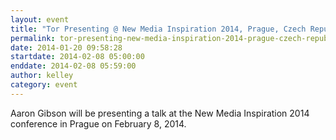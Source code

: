 ```yaml
---
layout: event
title: "Tor Presenting @ New Media Inspiration 2014, Prague, Czech Republic"
permalink: tor-presenting-new-media-inspiration-2014-prague-czech-republic
date: 2014-01-20 09:58:28
startdate: 2014-02-08 05:00:00
enddate: 2014-02-08 05:59:00
author: kelley
category: event
---
```


Aaron Gibson will be presenting a talk at the New Media Inspiration 2014 conference in Prague on February 8, 2014.
